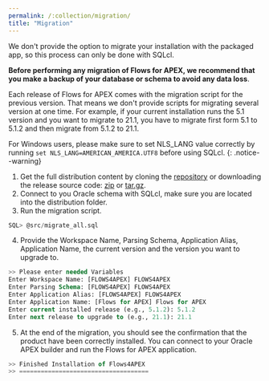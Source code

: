 ```yaml
---
permalink: /:collection/migration/
title: "Migration"
---
```

We don't provide the option to migrate your installation with the packaged app, so this process can only be done with SQLcl.

**Before performing any migration of Flows for APEX, we recommend that you make a backup of your database or schema to avoid any data loss**.

Each release of Flows for APEX comes with the migration script for the previous version. That means we don't provide scripts for migrating several version at one time. For example, if your current installation runs the 5.1 version and you want to migrate to 21.1, you have to migrate first form 5.1 to 5.1.2 and then migrate from 5.1.2 to 21.1.

For Windows users, please make sure to set NLS_LANG value correctly by running `set NLS_LANG=AMERICAN_AMERICA.UTF8` before using SQLcl.
{: .notice--warning}

1. Get the full distribution content by cloning the [repository](https://github.com/flowsforapex/apex-flowsforapex) or downloading the release source code: [zip](https://github.com/flowsforapex/apex-flowsforapex/archive/refs/tags/v22.1.zip) or [tar.gz](https://github.com/flowsforapex/apex-flowsforapex/archive/refs/tags/v22.1.tar.gz).
2. Connect to you Oracle schema with SQLcl, make sure you are located into the distribution folder.
3. Run the migration script.
```sql
SQL> @src/migrate_all.sql
```
4. Provide the Workspace Name, Parsing Schema, Application Alias, Application Name, the current version and the version you want to upgrade to.
```sql
>> Please enter needed Variables
Enter Workspace Name: [FLOWS4APEX] FLOWS4APEX
Enter Parsing Schema: [FLOWS4APEX] FLOWS4APEX
Enter Application Alias: [FLOWS4APEX] FLOWS4APEX
Enter Application Name: [Flows for APEX] Flows for APEX
Enter current installed release (e.g., 5.1.2): 5.1.2
Enter next release to upgrade to (e.g., 21.1): 21.1
```
5. At the end of the migration, you should see the confirmation that the product have been correctly installed. You can connect to your Oracle APEX builder and run the Flows for APEX application.
```sql
>> Finished Installation of Flows4APEX
>> ====================================
```